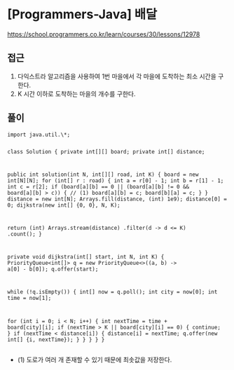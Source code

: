 [Programmers-Java] 배달
=
<p><a href="https://school.programmers.co.kr/learn/courses/30/lessons/12978">https://school.programmers.co.kr/learn/courses/30/lessons/12978</a></p>
<h2>접근</h2>
<ol>
<li>다익스트라 알고리즘을 사용하여 1번 마을에서 각 마을에 도착하는 최소 시간을 구한다.</li>
<li>K 시간 이하로 도착하는 마을의 개수를 구한다.</li>
</ol>
<h2>풀이</h2>
<pre><code class="java">import java.util.\*;

class Solution {
 private int[][] board;
 private int[] distance;

 public int solution(int N, int[][] road, int K) {
 board = new int[N][N];
 for (int[] r : road) {
 int a = r[0] - 1;
 int b = r[1] - 1;
 int c = r[2];
 if (board[a][b] == 0 || (board[a][b] != 0 && board[a][b] > c)) { // (1)
 board[a][b] = c;
 board[b][a] = c;
 }
 }
 distance = new int[N];
 Arrays.fill(distance, (int) 1e9);
 distance[0] = 0;
 dijkstra(new int[] {0, 0}, N, K);

 return (int) Arrays.stream(distance)
 .filter(d -> d <= K)
 .count();
 }

 private void dijkstra(int[] start, int N, int K) {
 PriorityQueue<int[]> q = new PriorityQueue<>((a, b) -> a[0] - b[0]);
 q.offer(start);

 while (!q.isEmpty()) {
 int[] now = q.poll();
 int city = now[0];
 int time = now[1];

 for (int i = 0; i < N; i++) {
 int nextTime = time + board[city][i];
 if (nextTime > K || board[city][i] == 0) {
 continue;
 }
 if (nextTime < distance[i]) {
 distance[i] = nextTime;
 q.offer(new int[] {i, nextTime});
 }
 }
 }
 }
}</code></pre>
<ul>
<li>(1) 도로가 여러 개 존재할 수 있기 때문에 최솟값을 저장한다.</li>
</ul>